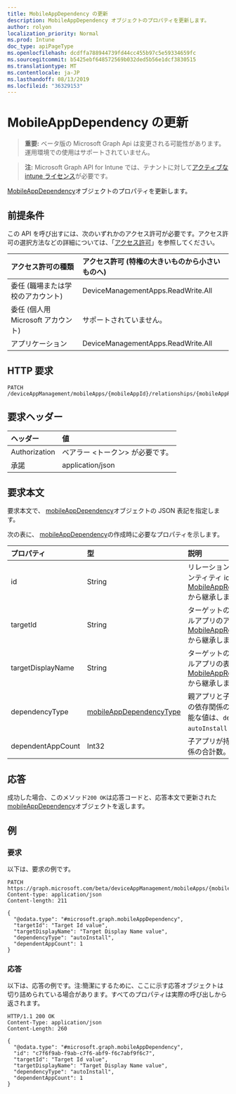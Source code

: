 ```yaml
---
title: MobileAppDependency の更新
description: MobileAppDependency オブジェクトのプロパティを更新します。
author: rolyon
localization_priority: Normal
ms.prod: Intune
doc_type: apiPageType
ms.openlocfilehash: dcdffa788944739fd44cc455b97c5e59334659fc
ms.sourcegitcommit: b5425ebf648572569b032ded5b56e1dcf3830515
ms.translationtype: MT
ms.contentlocale: ja-JP
ms.lasthandoff: 08/13/2019
ms.locfileid: "36329153"
---
```

# <a name="update-mobileappdependency"></a>MobileAppDependency の更新

> **重要:** ベータ版の Microsoft Graph Api は変更される可能性があります。運用環境での使用はサポートされていません。

> **注:** Microsoft Graph API for Intune では、テナントに対して[アクティブな intune ライセンス](https://go.microsoft.com/fwlink/?linkid=839381)が必要です。

[MobileAppDependency](../resources/intune-apps-mobileappdependency.md)オブジェクトのプロパティを更新します。

## <a name="prerequisites"></a>前提条件
この API を呼び出すには、次のいずれかのアクセス許可が必要です。アクセス許可の選択方法などの詳細については、「[アクセス許可](/graph/permissions-reference)」を参照してください。

|アクセス許可の種類|アクセス許可 (特権の大きいものから小さいものへ)|
|:---|:---|
|委任 (職場または学校のアカウント)|DeviceManagementApps.ReadWrite.All|
|委任 (個人用 Microsoft アカウント)|サポートされていません。|
|アプリケーション|DeviceManagementApps.ReadWrite.All|

## <a name="http-request"></a>HTTP 要求
<!-- {
  "blockType": "ignored"
}
-->
``` http
PATCH /deviceAppManagement/mobileApps/{mobileAppId}/relationships/{mobileAppRelationshipId}
```

## <a name="request-headers"></a>要求ヘッダー
|ヘッダー|値|
|:---|:---|
|Authorization|ベアラー &lt;トークン&gt; が必要です。|
|承諾|application/json|

## <a name="request-body"></a>要求本文
要求本文で、 [mobileAppDependency](../resources/intune-apps-mobileappdependency.md)オブジェクトの JSON 表記を指定します。

次の表に、 [mobileAppDependency](../resources/intune-apps-mobileappdependency.md)の作成時に必要なプロパティを示します。

|プロパティ|型|説明|
|:---|:---|:---|
|id|String|リレーションシップエンティティ id。[MobileAppRelationship](../resources/intune-apps-mobileapprelationship.md)から継承します。|
|targetId|String|ターゲットの子モバイルアプリのアプリ id。[MobileAppRelationship](../resources/intune-apps-mobileapprelationship.md)から継承します。|
|targetDisplayName|String|ターゲットの子モバイルアプリの表示名。 [MobileAppRelationship](../resources/intune-apps-mobileapprelationship.md)から継承します。|
|dependencyType|[mobileAppDependencyType](../resources/intune-apps-mobileappdependencytype.md)|親アプリと子アプリ間の依存関係の種類。 可能な値は、`detect`、`autoInstall` です。|
|dependentAppCount|Int32|子アプリが持つ依存関係の合計数。|



## <a name="response"></a>応答
成功した場合、このメソッド`200 OK`は応答コードと、応答本文で更新された[mobileAppDependency](../resources/intune-apps-mobileappdependency.md)オブジェクトを返します。

## <a name="example"></a>例

### <a name="request"></a>要求
以下は、要求の例です。
``` http
PATCH https://graph.microsoft.com/beta/deviceAppManagement/mobileApps/{mobileAppId}/relationships/{mobileAppRelationshipId}
Content-type: application/json
Content-length: 211

{
  "@odata.type": "#microsoft.graph.mobileAppDependency",
  "targetId": "Target Id value",
  "targetDisplayName": "Target Display Name value",
  "dependencyType": "autoInstall",
  "dependentAppCount": 1
}
```

### <a name="response"></a>応答
以下は、応答の例です。注:簡潔にするために、ここに示す応答オブジェクトは切り詰められている場合があります。すべてのプロパティは実際の呼び出しから返されます。
``` http
HTTP/1.1 200 OK
Content-Type: application/json
Content-Length: 260

{
  "@odata.type": "#microsoft.graph.mobileAppDependency",
  "id": "c7f6f9ab-f9ab-c7f6-abf9-f6c7abf9f6c7",
  "targetId": "Target Id value",
  "targetDisplayName": "Target Display Name value",
  "dependencyType": "autoInstall",
  "dependentAppCount": 1
}
```






